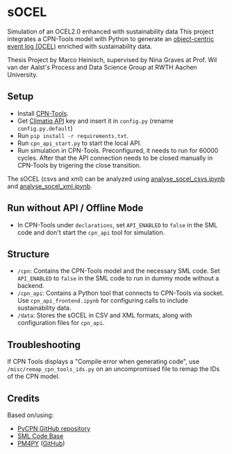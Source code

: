 # sOCEL
Simulation of an OCEL2.0 enhanced with sustainability data
This project integrates a CPN-Tools model with Python to generate an [object-centric event log (OCEL)](https://www.ocel-standard.org/) enriched with sustainability data.

Thesis Project by Marco Heinisch, supervised by Nina Graves at Prof. Wil van der Aalst's Process and Data Science Group at RWTH Aachen University.
## Setup

- Install [CPN-Tools](http://cpntools.org/).
- Get [Climatiq API](https://www.climatiq.io/) key and insert it in `config.py` (rename `config.py.default`)
- Run `pip install -r requirements.txt`.
- Run `cpn_api_start.py` to start the local API.
- Run simulation in CPN-Tools. Preconfigured, it needs to run for 60000 cycles. After that the API connection needs to be closed manually in CPN-Tools by trigering the close transition.

The sOCEL (csvs and xml) can be analyzed using [analyse_socel_csvs.ipynb](analyse_socel_csvs.ipynb) and [analyse_socel_xml.ipynb](analyse_socel_xml.ipynb).

## Run without API / Offline Mode

- In CPN-Tools under `declarations`, set `API_ENABLED` to `false` in the SML code and don't start the `cpn_api` tool for simulation.

## Structure

- `/cpn`: Contains the CPN-Tools model and the necessary SML code. Set `API_ENABLED` to `false` in the SML code to run in dummy mode without a backend.
- `/cpn_api`: Contains a Python tool that connects to CPN-Tools via socket. Use `cpn_api_frontend.ipynb` for configuring calls to include sustainability data.
- `/data`: Stores the sOCEL in CSV and XML formats, along with configuration files for `cpn_api`.

## Troubleshooting

If CPN Tools displays a "Compile error when generating code", use `/misc/remap_cpn_tools_ids.py` on an uncompromised file to remap the IDs of the CPN model.

## Credits

Based on/using:
- [PyCPN GitHub repository](https://github.com/vgehlot/PyCPN)
- [SML Code Base](https://doi.org/10.5281/zenodo.8289899)
- [PM4PY](https://pm4py.fit.fraunhofer.de/) ([GitHub](https://github.com/pm4py/pm4py-core))
